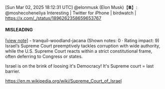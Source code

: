 [Sun Mar 02, 2025 18:12:31 UTC] @elonmusk (Elon Musk)【𝗕】: @moshecoheneliya Interesting | Twitter for iPhone | birdwatch | https://x.com/_/status/1896262358659653767

#### MISLEADING

[[view note]](https://x.com/i/birdwatch/n/1896378062905786763) - tranquil-woodland-jacana (Shown notes: 0 · Rating impact: 9)
Israel’s Supreme Court preemptively tackles corruption with wide authority, while the U.S. Supreme Court reacts within a strict constitutional frame, often deferring to Congress or states. 

Israel is on the brink of loosing it's Democracy!
It's Supreme court = last barrier.

https://en.m.wikipedia.org/wiki/Supreme_Court_of_Israel
